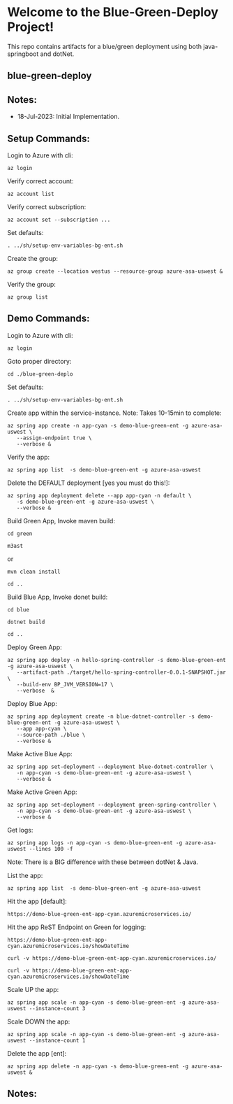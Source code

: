 
# Welcome to the Blue-Green-Deploy Project!

This repo contains artifacts for a blue/green deployment using both java-springboot and dotNet.


## blue-green-deploy

## Notes:
- 18-Jul-2023: Initial Implementation.

## Setup Commands:

Login to Azure with cli:
```
az login
```

Verify correct account:
```
az account list
```

Verify correct subscription:
```
az account set --subscription ...
```

Set defaults:
```
. ../sh/setup-env-variables-bg-ent.sh
```


Create the group:
```
az group create --location westus --resource-group azure-asa-uswest &
```

Verify the group:
```
az group list
```


## Demo Commands:

Login to Azure with cli:
```
az login
```

Goto proper directory:
```
cd ./blue-green-deplo
```

Set defaults:
```
. ../sh/setup-env-variables-bg-ent.sh
```

Create app within the service-instance. Note: Takes 10-15min to complete:
```
az spring app create -n app-cyan -s demo-blue-green-ent -g azure-asa-uswest \
   --assign-endpoint true \
   --verbose &
```

Verify the app:
```
az spring app list  -s demo-blue-green-ent -g azure-asa-uswest
```

Delete the DEFAULT deployment [yes you must do this!]: 
```
az spring app deployment delete --app app-cyan -n default \
   -s demo-blue-green-ent -g azure-asa-uswest \
   --verbose &
```

Build Green App, Invoke maven build:
```
cd green
```

```
m3ast
```
or

```
mvn clean install
```

```
cd ..
```

Build Blue App, Invoke donet build:
```
cd blue
```

```
dotnet build
```

```
cd ..
```

Deploy Green App:
```
az spring app deploy -n hello-spring-controller -s demo-blue-green-ent -g azure-asa-uswest \
   --artifact-path ./target/hello-spring-controller-0.0.1-SNAPSHOT.jar \
   --build-env BP_JVM_VERSION=17 \
   --verbose  & 
```

Deploy Blue App:
```
az spring app deployment create -n blue-dotnet-controller -s demo-blue-green-ent -g azure-asa-uswest \
   --app app-cyan \
   --source-path ./blue \
   --verbose &
```

Make Active Blue App:
```
az spring app set-deployment --deployment blue-dotnet-controller \
   -n app-cyan -s demo-blue-green-ent -g azure-asa-uswest \
   --verbose &
```

Make Active Green App:
```
az spring app set-deployment --deployment green-spring-controller \
   -n app-cyan -s demo-blue-green-ent -g azure-asa-uswest \
   --verbose &
```

Get logs:
```
az spring app logs -n app-cyan -s demo-blue-green-ent -g azure-asa-uswest --lines 100 -f
```
Note: There is a BIG difference with these between dotNet & Java.


List the app:
```
az spring app list  -s demo-blue-green-ent -g azure-asa-uswest
```

Hit the app [default]:
```
https://demo-blue-green-ent-app-cyan.azuremicroservices.io/
```

Hit the app ReST Endpoint on Green for logging:
```
https://demo-blue-green-ent-app-cyan.azuremicroservices.io/showDateTime
```


```
curl -v https://demo-blue-green-ent-app-cyan.azuremicroservices.io/
```

```
curl -v https://demo-blue-green-ent-app-cyan.azuremicroservices.io/showDateTime
```


Scale UP the app:
```
az spring app scale -n app-cyan -s demo-blue-green-ent -g azure-asa-uswest --instance-count 3
```

Scale DOWN the app:
```
az spring app scale -n app-cyan -s demo-blue-green-ent -g azure-asa-uswest --instance-count 1
```

Delete the app [ent]:
```
az spring app delete -n app-cyan -s demo-blue-green-ent -g azure-asa-uswest &
```


## Notes:






